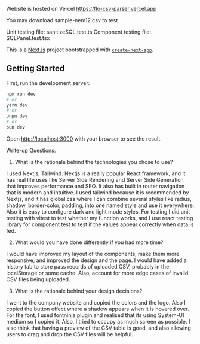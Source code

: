 Website is hosted on Vercel
https://flo-csv-parser.vercel.app

You may download sample-nem12.csv to test

Unit testing file: sanitizeSQL.test.ts
Component testing file: SQLPanel.test.tsx

This is a [Next.js](https://nextjs.org) project bootstrapped with [`create-next-app`](https://nextjs.org/docs/app/api-reference/cli/create-next-app).

## Getting Started

First, run the development server:

```bash
npm run dev
# or
yarn dev
# or
pnpm dev
# or
bun dev
```

Open [http://localhost:3000](http://localhost:3000) with your browser to see the result.

Write-up Questions:
1. What is the rationale behind the technologies you chose to use?
   
I used Nextjs, Tailwind. Nextjs is a really popular React framework, and it has real life uses like Server Side Rendering and Server Side Generation that improves performance and SEO. It also has built in router navigation that is modern and intuitive. I used tailwind because it is recommended by Nextjs, and it has global.css where I can combine several styles like radius, shadow, border-color, padding, into one named style and use it everywhere. Also it is easy to configure dark and light mode styles. For testing I did unit testing with vitest to test whether my function works, and I use react testing library for component test to test if the values appear correctly when data is fed.

2. What would you have done differently if you had more time?
   
I would have improved my layout of the components, make them more responsive, and improved the design and the page. I would have added a history tab to store pass records of uploaded CSV, probably in the localStorage or some cache. Also, account for more edge cases of invalid CSV files being uploaded.

3. What is the rationale behind your design decisions?
   
I went to the company website and copied the colors and the logo. Also I copied the button effect where a shadow appears when it is hovered over. For the font, I used fontninja plugin and realised that its using System-UI medium so I copied it. Also, I tried to occupy as much screen as possible. I also think that having a preview of the CSV table is good, and also allowing users to drag and drop the CSV files will be helpful.
